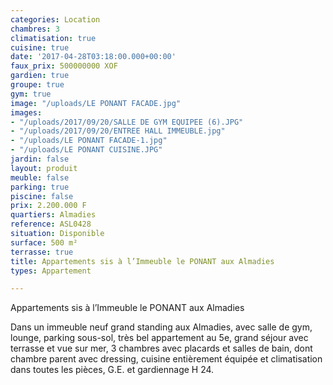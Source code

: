 ```yaml
---
categories: Location
chambres: 3
climatisation: true
cuisine: true
date: '2017-04-28T03:18:00.000+00:00'
faux_prix: 500000000 XOF
gardien: true
groupe: true
gym: true
image: "/uploads/LE PONANT FACADE.jpg"
images:
- "/uploads/2017/09/20/SALLE DE GYM EQUIPEE (6).JPG"
- "/uploads/2017/09/20/ENTREE HALL IMMEUBLE.jpg"
- "/uploads/LE PONANT FACADE-1.jpg"
- "/uploads/LE PONANT CUISINE.JPG"
jardin: false
layout: produit
meuble: false
parking: true
piscine: false
prix: 2.200.000 F
quartiers: Almadies
reference: ASL0428
situation: Disponible
surface: 500 m²
terrasse: true
title: Appartements sis à l’Immeuble le PONANT aux Almadies
types: Appartement

---
```

Appartements sis à l’Immeuble le PONANT aux Almadies

Dans un immeuble neuf grand standing aux Almadies, avec salle de gym, lounge, parking sous-sol, très bel appartement au 5e, grand séjour avec terrasse et vue sur mer, 3 chambres avec placards et salles de bain, dont chambre parent avec dressing, cuisine entièrement équipée et climatisation dans toutes les pièces, G.E. et gardiennage H 24.